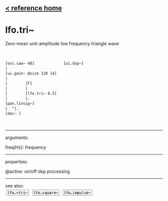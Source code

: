 [< reference home](ceammc_lib.html)
---

# lfo.tri~


Zero-mean unit-amplitude low frequency triangle wave

```


[osc.saw~ 40]             [ui.dsp~]
|
[ui.gain~ @size 120 14]
|
|        [F]
|        |
|        [lfo.tri~ 0.5]
|        |.
[pan.linsig~]
|  ^|.
[dac~ ]

            
```

---
arguments:

freq(Hz): frequency<br>

---
properties:

@active: on/off dsp
            processing<br>

---
see also:<br>
[![lfo.+tri~](img/object_lfo.+tri~.png)](lfo.+tri~.html)
[![lfo.square~](img/object_lfo.square~.png)](lfo.square~.html)
[![lfo.impulse~](img/object_lfo.impulse~.png)](lfo.impulse~.html)
